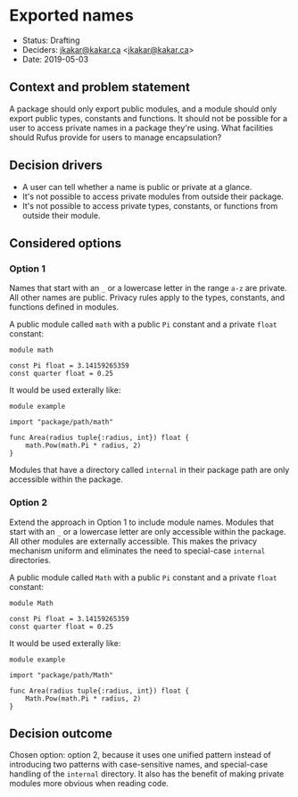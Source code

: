 # Exported names

* Status: Drafting
* Deciders: jkakar@kakar.ca <<jkakar@kakar.ca>>
* Date: 2019-05-03

## Context and problem statement

A package should only export public modules, and a module should only export
public types, constants and functions. It should not be possible for a user to
access private names in a package they're using. What facilities should Rufus
provide for users to manage encapsulation?

## Decision drivers

* A user can tell whether a name is public or private at a glance.
* It's not possible to access private modules from outside their package.
* It's not possible to access private types, constants, or functions from
  outside their module.

## Considered options

### Option 1

Names that start with an `_` or a lowercase letter in the range `a-z` are
private. All other names are public. Privacy rules apply to the types,
constants, and functions defined in modules.

A public module called `math` with a public `Pi` constant and a private `float`
constant:

```rufus
module math

const Pi float = 3.14159265359
const quarter float = 0.25
```

It would be used exterally like:

```
module example

import "package/path/math"

func Area(radius tuple{:radius, int}) float {
    math.Pow(math.Pi * radius, 2)
}
```

Modules that have a directory called `internal` in their package path are only
accessible within the package.

### Option 2

Extend the approach in Option 1 to include module names. Modules that start with
an `_` or a lowercase letter are only accessible within the package. All other
modules are externally accessible. This makes the privacy mechanism uniform and
eliminates the need to special-case `internal` directories.

A public module called `Math` with a public `Pi` constant and a private `float`
constant:

```rufus
module Math

const Pi float = 3.14159265359
const quarter float = 0.25
```

It would be used exterally like:

```
module example

import "package/path/Math"

func Area(radius tuple{:radius, int}) float {
    Math.Pow(math.Pi * radius, 2)
}
```

## Decision outcome

Chosen option: option 2, because it uses one unified pattern instead of
introducing two patterns with case-sensitive names, and special-case handling of
the `internal` directory. It also has the benefit of making private modules more
obvious when reading code.
